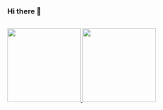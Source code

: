 ### Hi there 👋

##
  
  <div align="left">
<a href="https://github.com/FeChiozzotto">
  <img height="167em" src="https://github-readme-stats.vercel.app/api?username=FeChiozzotto&show_icons=true&theme=dark&include_all_commits=true&count_private=true"/>
  <img height="167em" src="https://github-readme-stats.vercel.app/api/top-langs/?username=FeChiozzotto&layout=compact&langs_count=7&theme=dark"/>
</div>
